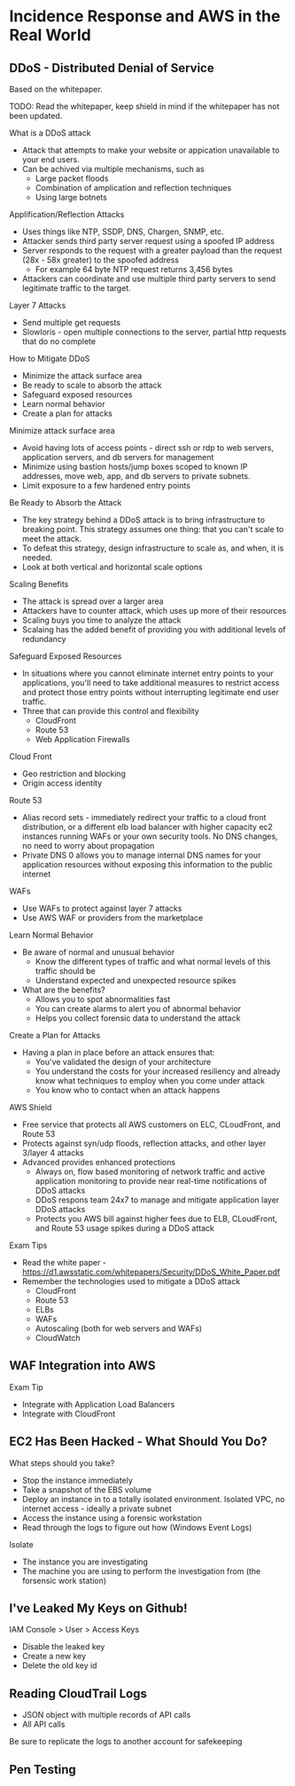 # Incidence Response and AWS in the Real World

## DDoS - Distributed Denial of Service

Based on the whitepaper.

TODO: Read the whitepaper, keep shield in mind if the whitepaper has not been updated.

What is a DDoS attack

* Attack that attempts to make your website or appication unavailable to your end users.
* Can be achived via multiple mechanisms, such as
  * Large packet floods
  * Combination of amplication and reflection techniques
  * Using large botnets

Applification/Reflection Attacks

* Uses things like NTP, SSDP, DNS, Chargen, SNMP, etc.
* Attacker sends third party server request using a spoofed IP address
* Server responds to the request with a greater payload than the request (28x - 58x greater) to the spoofed address
  * For example 64 byte NTP request returns 3,456 bytes
* Attackers can coordinate and use multiple third party servers to send legitimate traffic to the target.

Layer 7 Attacks

* Send multiple get requests
* Slowloris - open multiple connections to the server, partial http requests that do no complete

How to Mitigate DDoS

* Minimize the attack surface area
* Be ready to scale to absorb the attack
* Safeguard exposed resources
* Learn normal behavior
* Create a plan for attacks

Minimize attack surface area

* Avoid having lots of access points - direct ssh or rdp to web servers, application servers, and db servers for management
* Minimize using bastion hosts/jump boxes scoped to known IP addresses, move web, app, and db servers to private subnets.
* Limit exposure to a few hardened entry points

Be Ready to Absorb the Attack

* The key strategy behind a DDoS attack is to bring infrastructure to breaking point. This strategy assumes one thing: that you can't scale to meet the attack.
* To defeat this strategy, design infrastructure to scale as, and when, it is needed.
* Look at both vertical and horizontal scale options

Scaling Benefits

* The attack is spread over a larger area
* Attackers have to counter attack, which uses up more of their resources
* Scaling buys you time to analyze the attack
* Scalaing has the added benefit of providing you with additional levels of redundancy

Safeguard Exposed Resources

* In situations where you cannot eliminate internet entry points to your applications, you'll need to take additional measures to restrict access and protect those entry points without interrupting legitimate end user traffic.
* Three that can provide this control and flexibility
  * CloudFront
  * Route 53
  * Web Application Firewalls

Cloud Front

* Geo restriction and blocking
* Origin access identity

Route 53 

* Alias record sets - immediately redirect your traffic to a cloud front distribution, or a different elb load balancer with higher capacity ec2 instances running WAFs or your own security tools. No DNS changes, no need to worry about propagation
* Private DNS 0 allows you to manage internal DNS names for your application resources without exposing this information to the public internet

WAFs

* Use WAFs to protect against layer 7 attacks
* Use AWS WAF or providers from the marketplace

Learn Normal Behavior

* Be aware of normal and unusual behavior
  * Know the different types of traffic and what normal levels of this traffic should be 
  * Understand expected and unexpected resource spikes
* What are the benefits?
  * Allows you to spot abnormalities fast
  * You can create alarms to alert you of abnormal behavior
  * Helps you collect forensic data to understand the attack

Create a Plan for Attacks

* Having a plan in place before an attack ensures that:
  * You've validated the design of your architecture
  * You understand the costs for your increased resiliency and already know what techniques to employ when you come under attack
  * You know who to contact when an attack happens

AWS Shield

* Free service that protects all AWS customers on ELC, CLoudFront, and Route 53
* Protects against syn/udp floods, reflection attacks, and other layer 3/layer 4 attacks
* Advanced provides enhanced protections
  * Always on, flow based monitoring of network traffic and active application monitoring to provide near real-time notifications of DDoS attacks
  * DDoS respons team 24x7 to manage and mitigate application layer DDoS attacks
  * Protects you AWS bill against higher fees due to ELB, CLoudFront, and Route 53 usage spikes during a DDoS attack

Exam Tips

* Read the white paper - https://d1.awsstatic.com/whitepapers/Security/DDoS_White_Paper.pdf
* Remember the technologies used to mitigate a DDoS attack
  * CloudFront
  * Route 53
  * ELBs
  * WAFs
  * Autoscaling (both for web servers and WAFs)
  * CloudWatch

## WAF Integration into AWS

Exam Tip

* Integrate with Application Load Balancers
* Integrate with CloudFront

## EC2 Has Been Hacked - What Should You Do?

What steps should you take?

* Stop the instance immediately
* Take a snapshot of the EBS volume
* Deploy an instance in to a totally isolated environment. Isolated VPC, no internet access - ideally a private subnet
* Access the instance using a forensic workstation
* Read through the logs to figure out how (Windows Event Logs)

Isolate

* The instance you are investigating
* The machine you are using to perform the investigation from (the forsensic work station)

## I've Leaked My Keys on Github!

IAM Console > User > Access Keys

* Disable the leaked key
* Create a new key
* Delete the old key id

## Reading CloudTrail Logs

* JSON object with multiple records of API calls
* All API calls

Be sure to replicate the logs to another account for safekeeping

## Pen Testing
